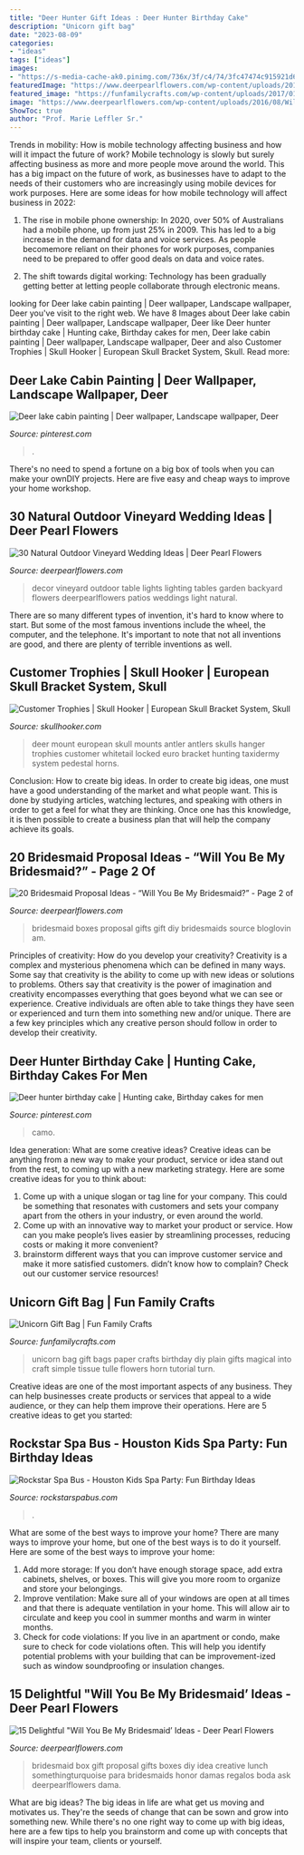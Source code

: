 ```yaml
---
title: "Deer Hunter Gift Ideas : Deer Hunter Birthday Cake"
description: "Unicorn gift bag"
date: "2023-08-09"
categories:
- "ideas"
tags: ["ideas"]
images:
- "https://s-media-cache-ak0.pinimg.com/736x/3f/c4/74/3fc47474c915921d61a997028e6d29f2.jpg"
featuredImage: "https://www.deerpearlflowers.com/wp-content/uploads/2016/08/Will-you-be-my-Bridesmaid-Ideas-12.jpg"
featured_image: "https://funfamilycrafts.com/wp-content/uploads/2017/01/unicorn-gift-bag-8.jpg"
image: "https://www.deerpearlflowers.com/wp-content/uploads/2016/08/Will-you-be-my-Bridesmaid-Ideas-12.jpg"
ShowToc: true
author: "Prof. Marie Leffler Sr."
---
```



Trends in mobility: How is mobile technology affecting business and how will it impact the future of work?
Mobile technology is slowly but surely affecting business as more and more people move around the world. This has a big impact on the future of work, as businesses have to adapt to the needs of their customers who are increasingly using mobile devices for work purposes. Here are some ideas for how mobile technology will affect business in 2022:
1) The rise in mobile phone ownership: In 2020, over 50% of Australians had a mobile phone, up from just 25% in 2009. This has led to a big increase in the demand for data and voice services. As people becomemore reliant on their phones for work purposes, companies need to be prepared to offer good deals on data and voice rates.

2) The shift towards digital working: Technology has been gradually getting better at letting people collaborate through electronic means.

	

		
looking for Deer lake cabin painting | Deer wallpaper, Landscape wallpaper, Deer you've visit to the right web. We have 8 Images about Deer lake cabin painting | Deer wallpaper, Landscape wallpaper, Deer like Deer hunter birthday cake | Hunting cake, Birthday cakes for men, Deer lake cabin painting | Deer wallpaper, Landscape wallpaper, Deer and also Customer Trophies | Skull Hooker | European Skull Bracket System, Skull. Read more:
		
    
## Deer Lake Cabin Painting | Deer Wallpaper, Landscape Wallpaper, Deer

<img loading=lazy src="https://i.pinimg.com/736x/d7/0c/02/d70c0265400e14ebea019864e837c4f7--deer-wallpaper-wallpaper-pictures.jpg" onerror="this.onerror=null;this.src='https://tse4.mm.bing.net/th?id=OIP.U1lnu6re2il83TaT8L6xCAHaEo&amp;pid=15.1';" alt="Deer lake cabin painting | Deer wallpaper, Landscape wallpaper, Deer">

_Source: pinterest.com_

>. 

	

There's no need to spend a fortune on a big box of tools when you can make your ownDIY projects. Here are five easy and cheap ways to improve your home workshop.

    
## 30 Natural Outdoor Vineyard Wedding Ideas | Deer Pearl Flowers

<img loading=lazy src="http://www.deerpearlflowers.com/wp-content/uploads/2017/02/vineyard-wedding-table-decor.jpg" onerror="this.onerror=null;this.src='https://tse2.mm.bing.net/th?id=OIP.2iFlS7CCUPmdBiNrNVXohwHaLH&amp;pid=15.1';" alt="30 Natural Outdoor Vineyard Wedding Ideas | Deer Pearl Flowers">

_Source: deerpearlflowers.com_

>decor vineyard outdoor table lights lighting tables garden backyard flowers deerpearlflowers patios weddings light natural. 

	

There are so many different types of invention, it's hard to know where to start. But some of the most famous inventions include the wheel, the computer, and the telephone. It's important to note that not all inventions are good, and there are plenty of terrible inventions as well.

    
## Customer Trophies | Skull Hooker | European Skull Bracket System, Skull

<img loading=lazy src="https://www.skullhooker.com/wp-content/gallery/customer-trophies/locked-up.jpeg" onerror="this.onerror=null;this.src='https://tse1.mm.bing.net/th?id=OIP.frtkZv4eEVrUgg4NmUKvyQAAAA&amp;pid=15.1';" alt="Customer Trophies | Skull Hooker | European Skull Bracket System, Skull">

_Source: skullhooker.com_

>deer mount european skull mounts antler antlers skulls hanger trophies customer whitetail locked euro bracket hunting taxidermy system pedestal horns. 

	

Conclusion: How to create big ideas.
In order to create big ideas, one must have a good understanding of the market and what people want. This is done by studying articles, watching lectures, and speaking with others in order to get a feel for what they are thinking. Once one has this knowledge, it is then possible to create a business plan that will help the company achieve its goals.

    
## 20 Bridesmaid Proposal Ideas - “Will You Be My Bridesmaid?” - Page 2 Of

<img loading=lazy src="https://www.deerpearlflowers.com/wp-content/uploads/2018/05/DIY-Will-You-Be-My-Bridesmaid-Boxes.jpg" onerror="this.onerror=null;this.src='https://tse2.mm.bing.net/th?id=OIP.VDynGvnqXdm_0mpgrpmCugHaK1&amp;pid=15.1';" alt="20 Bridesmaid Proposal Ideas - “Will You Be My Bridesmaid?” - Page 2 of">

_Source: deerpearlflowers.com_

>bridesmaid boxes proposal gifts gift diy bridesmaids source bloglovin am. 

	

Principles of creativity: How do you develop your creativity?
Creativity is a complex and mysterious phenomena which can be defined in many ways. Some say that creativity is the ability to come up with new ideas or solutions to problems. Others say that creativity is the power of imagination and creativity encompasses everything that goes beyond what we can see or experience. Creative individuals are often able to take things they have seen or experienced and turn them into something new and/or unique. There are a few key principles which any creative person should follow in order to develop their creativity.

    
## Deer Hunter Birthday Cake | Hunting Cake, Birthday Cakes For Men

<img loading=lazy src="https://s-media-cache-ak0.pinimg.com/736x/3f/c4/74/3fc47474c915921d61a997028e6d29f2.jpg" onerror="this.onerror=null;this.src='https://tse3.mm.bing.net/th?id=OIP.6SXq_MwF5DW3YipaihwWOQC7FN&amp;pid=15.1';" alt="Deer hunter birthday cake | Hunting cake, Birthday cakes for men">

_Source: pinterest.com_

>camo. 

	

Idea generation: What are some creative ideas?
Creative ideas can be anything from a new way to make your product, service or idea stand out from the rest, to coming up with a new marketing strategy. Here are some creative ideas for you to think about: 
1. Come up with a unique slogan or tag line for your company. This could be something that resonates with customers and sets your company apart from the others in your industry, or even around the world. 
2. Come up with an innovative way to market your product or service. How can you make people’s lives easier by streamlining processes, reducing costs or making it more convenient? 
3. brainstorm different ways that you can improve customer service and make it more satisfied customers. didn’t know how to complain? Check out our customer service resources! 

    
## Unicorn Gift Bag | Fun Family Crafts

<img loading=lazy src="https://funfamilycrafts.com/wp-content/uploads/2017/01/unicorn-gift-bag-8.jpg" onerror="this.onerror=null;this.src='https://tse1.mm.bing.net/th?id=OIP.GUc7WIVS49l10TC8KvAxAwHaLU&amp;pid=15.1';" alt="Unicorn Gift Bag | Fun Family Crafts">

_Source: funfamilycrafts.com_

>unicorn bag gift bags paper crafts birthday diy plain gifts magical into craft simple tissue tulle flowers horn tutorial turn. 

	

Creative ideas are one of the most important aspects of any business. They can help businesses create products or services that appeal to a wide audience, or they can help them improve their operations. Here are 5 creative ideas to get you started: 

    
## Rockstar Spa Bus - Houston Kids Spa Party: Fun Birthday Ideas

<img loading=lazy src="http://rockstarspabus.com/wp-content/uploads/2019/05/rock-star-spa-bus-gallery-katy-tx.jpg" onerror="this.onerror=null;this.src='https://tse4.mm.bing.net/th?id=OIP.qW9IHE72tjtdgXB4cxFoEQHaE8&amp;pid=15.1';" alt="Rockstar Spa Bus - Houston Kids Spa Party: Fun Birthday Ideas">

_Source: rockstarspabus.com_

>. 

	

What are some of the best ways to improve your home?
There are many ways to improve your home, but one of the best ways is to do it yourself. Here are some of the best ways to improve your home: 
1. Add more storage: If you don’t have enough storage space, add extra cabinets, shelves, or boxes. This will give you more room to organize and store your belongings. 
2. Improve ventilation: Make sure all of your windows are open at all times and that there is adequate ventilation in your home. This will allow air to circulate and keep you cool in summer months and warm in winter months. 
3. Check for code violations: If you live in an apartment or condo, make sure to check for code violations often. This will help you identify potential problems with your building that can be improvement-ized such as window soundproofing or insulation changes.

    
## 15 Delightful &quot;Will You Be My Bridesmaid’ Ideas - Deer Pearl Flowers

<img loading=lazy src="https://www.deerpearlflowers.com/wp-content/uploads/2016/08/Will-you-be-my-Bridesmaid-Ideas-12.jpg" onerror="this.onerror=null;this.src='https://tse3.mm.bing.net/th?id=OIP.H1-ugpMlBG-oBvfye_q9JgHaLH&amp;pid=15.1';" alt="15 Delightful &quot;Will You Be My Bridesmaid’ Ideas - Deer Pearl Flowers">

_Source: deerpearlflowers.com_

>bridesmaid box gift proposal gifts boxes diy idea creative lunch somethingturquoise para bridesmaids honor damas regalos boda ask deerpearlflowers dama. 

	

What are big ideas?
The big ideas in life are what get us moving and motivates us. They're the seeds of change that can be sown and grow into something new. While there's no one right way to come up with big ideas, here are a few tips to help you brainstorm and come up with concepts that will inspire your team, clients or yourself.

